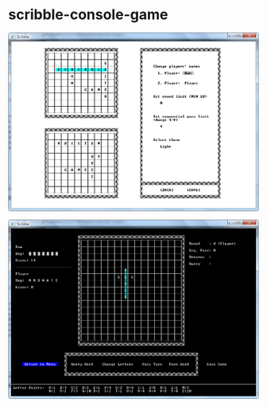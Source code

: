 # scribble-console-game
![Image](https://github.com/gndzram/scribble-console-game/blob/master/unnamed0.png?raw=true)

![Image](https://github.com/gndzram/scribble-console-game/blob/master/unnamed1.PNG?raw=true)
